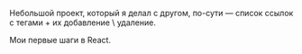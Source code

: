 Небольшой проект, который я делал с другом, по-сути — список ссылок с тегами + их добавление \ удаление.

Мои первые шаги в React.